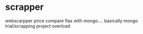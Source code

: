 # scrapper
webscarpper price compare flas with mongo.... basically mongo trial/scrapping project overload
